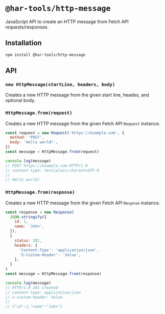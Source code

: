 # `@har-tools/http-message`

JavaScript API to create an HTTP message from Fetch API requests/responses.

## Installation

```sh
npm install @har-tools/http-message
```

## API

### `new HttpMessage(startLine, headers, body)`

Creates a new HTTP message from the given start line, heades, and optional body.

### `HttpMessage.from(request)`

Creates a new HTTP message from the given Fetch API `Request` instance.

```js
const request = new Request('https://example.com', {
  method: 'POST',
  body: 'Hello world!',
})
const message = HttpMessage.from(request)

console.log(message)
// POST https://example.com HTTP/1.0
// content-type: text/plain;charset=UTF-8
//
// Hello world!
```

### `HttpMessage.from(response)`

Creates a new HTTP message from the given Fetch API `Respnse` instance.

```js
const response = new Response(
  JSON.stringify({
    id: 1,
    name: 'John',
  }),
  {
    status: 201,
    headers: {
      'Content-Type': 'application/json',
      'X-Custom-Header': 'Value',
    },
  }
)
const message = HttpMessage.from(response)

console.log(message)
// HTTP/1.0 201 Created
// content-type: application/json
// x-custom-header: Value
//
// {"id":1,"name":"John"}
```
